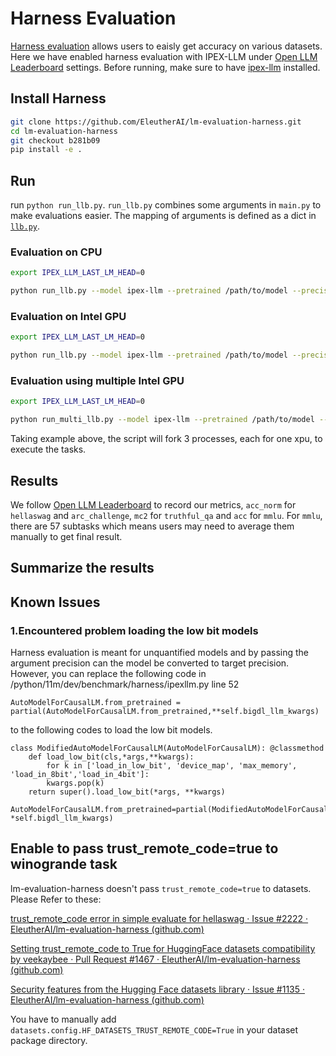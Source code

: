 # Harness Evaluation
[Harness evaluation](https://github.com/EleutherAI/lm-evaluation-harness) allows users to eaisly get accuracy on various datasets. Here we have enabled harness evaluation with IPEX-LLM under 
[Open LLM Leaderboard](https://huggingface.co/spaces/HuggingFaceH4/open_llm_leaderboard) settings.
Before running, make sure to have [ipex-llm](../../../README.md) installed.

## Install Harness
```bash
git clone https://github.com/EleutherAI/lm-evaluation-harness.git
cd lm-evaluation-harness
git checkout b281b09
pip install -e .
```

## Run
run `python run_llb.py`. `run_llb.py` combines some arguments in `main.py` to make evaluations easier. The mapping of arguments is defined as a dict in [`llb.py`](llb.py).

### Evaluation on CPU
```bash
export IPEX_LLM_LAST_LM_HEAD=0

python run_llb.py --model ipex-llm --pretrained /path/to/model --precision nf3 sym_int4 nf4 --device cpu --tasks hellaswag arc mmlu truthfulqa --batch 1 --no_cache
```
### Evaluation on Intel GPU
```bash
export IPEX_LLM_LAST_LM_HEAD=0

python run_llb.py --model ipex-llm --pretrained /path/to/model --precision nf3 sym_int4 nf4 --device xpu --tasks hellaswag arc mmlu truthfulqa --batch 1 --no_cache
```
### Evaluation using multiple Intel GPU
```bash
export IPEX_LLM_LAST_LM_HEAD=0

python run_multi_llb.py --model ipex-llm --pretrained /path/to/model --precision nf3 sym_int4 nf4 --device xpu:0,2,3 --tasks hellaswag arc mmlu truthfulqa --batch 1 --no_cache
```
Taking example above, the script will fork 3 processes, each for one xpu, to execute the tasks.
## Results
We follow [Open LLM Leaderboard](https://huggingface.co/spaces/HuggingFaceH4/open_llm_leaderboard) to record our metrics, `acc_norm` for `hellaswag` and `arc_challenge`, `mc2` for `truthful_qa` and `acc` for `mmlu`. For `mmlu`, there are 57 subtasks which means users may need to average them manually to get final result.
## Summarize the results


## Known Issues
### 1.Encountered problem loading the low bit models
Harness evaluation is meant for unquantified models and by passing the argument precision can the model be converted to target precision. However, you can replace the following code in <ipex-11m-repo-root>/python/11m/dev/benchmark/harness/ipexllm.py line 52
```
AutoModelForCausalLM.from_pretrained = partial(AutoModelForCausalLM.from_pretrained,**self.bigdl_llm_kwargs)
```
to the following codes to load the low bit models.
```
class ModifiedAutoModelForCausalLM(AutoModelForCausalLM): @classmethod
    def load_low_bit(cls,*args,**kwargs):
        for k in ['load_in_low_bit', 'device_map', 'max_memory', 'load_in_8bit','load_in_4bit']: 
        kwargs.pop(k)
    return super().load_low_bit(*args, **kwargs)

AutoModelForCausalLM.from_pretrained=partial(ModifiedAutoModelForCausalLM.load_low_bit, *self.bigdl_llm_kwargs)
```
## Enable to pass trust_remote_code=true to winogrande task
lm-evaluation-harness doesn't pass `trust_remote_code=true` to datasets.
Please Refer to these:

[trust_remote_code error in simple evaluate for hellaswag · Issue #2222 · EleutherAI/lm-evaluation-harness (github.com) ](https://github.com/EleutherAI/lm-evaluation-harness/issues/2222)

[Setting trust_remote_code to True for HuggingFace datasets compatibility by veekaybee · Pull Request #1467 · EleutherAI/lm-evaluation-harness (github.com)](https://github.com/EleutherAI/lm-evaluation-harness/pull/1467#issuecomment-1964282427)

[Security features from the Hugging Face datasets library · Issue #1135 · EleutherAI/lm-evaluation-harness (github.com)](https://github.com/EleutherAI/lm-evaluation-harness/issues/1135#issuecomment-1961928695)

You have to manually add `datasets.config.HF_DATASETS_TRUST_REMOTE_CODE=True` in your dataset package directory.